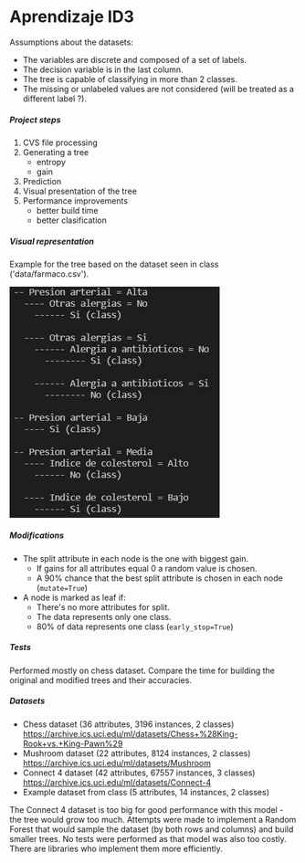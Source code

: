 # Aprendizaje ID3

Assumptions about the datasets:
- The variables are discrete and composed of a set of labels.
- The decision variable is in the last column.
- The tree is capable of classifying in more than 2 classes.
- The missing or unlabeled values are not considered (will be treated as a different label ?).

##### Project steps

1. CVS file processing
2. Generating a tree
    - entropy
    - gain
3. Prediction
4. Visual presentation of the tree
5. Performance improvements
    - better build time
    - better clasification

##### Visual representation

Example for the tree based on the dataset seen in class ('data/farmaco.csv').

![](2022-01-16-20-53-07.png)

##### Modifications

- The split attribute  in each node is the one with biggest gain.
    - If gains for all attributes equal 0 a random value is chosen.
    - A 90% chance that the best split attribute is chosen in each node (`mutate=True`)
- A node is marked as leaf if:
    - There's no more attributes for split.
    - The data represents only one class.
    - 80% of data represents one class (`early_stop=True`)

##### Tests
Performed mostly on chess dataset.
Compare the time for building the original and modified trees and their accuracies.

##### Datasets
- Chess dataset (36 attributes, 3196 instances, 2 classes) https://archive.ics.uci.edu/ml/datasets/Chess+%28King-Rook+vs.+King-Pawn%29
- Mushroom dataset (22 attributes, 8124 instances, 2 classes) https://archive.ics.uci.edu/ml/datasets/Mushroom
- Connect 4 dataset (42 attributes, 67557 instances, 3 classes) https://archive.ics.uci.edu/ml/datasets/Connect-4
- Example dataset from class (5 attributes, 14 instances, 2 classes)

The Connect 4 dataset is too big for good performance with this model - the tree would grow too much. Attempts were made to implement a Random Forest that would sample the dataset (by both rows and columns) and build smaller trees. No tests were performed as that model was also too costly. There are libraries who implement them more efficiently.